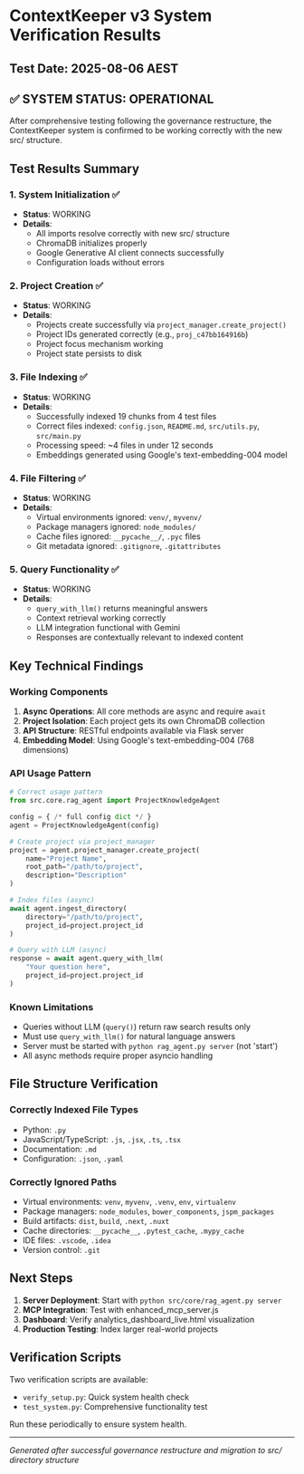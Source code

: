 # ContextKeeper v3 System Verification Results

## Test Date: 2025-08-06 AEST

## ✅ SYSTEM STATUS: OPERATIONAL

After comprehensive testing following the governance restructure, the ContextKeeper system is confirmed to be working correctly with the new src/ structure.

## Test Results Summary

### 1. System Initialization ✅
- **Status**: WORKING
- **Details**: 
  - All imports resolve correctly with new src/ structure
  - ChromaDB initializes properly
  - Google Generative AI client connects successfully
  - Configuration loads without errors

### 2. Project Creation ✅
- **Status**: WORKING
- **Details**:
  - Projects create successfully via `project_manager.create_project()`
  - Project IDs generated correctly (e.g., `proj_c47bb164916b`)
  - Project focus mechanism working
  - Project state persists to disk

### 3. File Indexing ✅
- **Status**: WORKING
- **Details**:
  - Successfully indexed 19 chunks from 4 test files
  - Correct files indexed: `config.json`, `README.md`, `src/utils.py`, `src/main.py`
  - Processing speed: ~4 files in under 12 seconds
  - Embeddings generated using Google's text-embedding-004 model

### 4. File Filtering ✅
- **Status**: WORKING
- **Details**:
  - Virtual environments ignored: `venv/`, `myvenv/`
  - Package managers ignored: `node_modules/`
  - Cache files ignored: `__pycache__/`, `.pyc` files
  - Git metadata ignored: `.gitignore`, `.gitattributes`

### 5. Query Functionality ✅
- **Status**: WORKING
- **Details**:
  - `query_with_llm()` returns meaningful answers
  - Context retrieval working correctly
  - LLM integration functional with Gemini
  - Responses are contextually relevant to indexed content

## Key Technical Findings

### Working Components
1. **Async Operations**: All core methods are async and require `await`
2. **Project Isolation**: Each project gets its own ChromaDB collection
3. **API Structure**: RESTful endpoints available via Flask server
4. **Embedding Model**: Using Google's text-embedding-004 (768 dimensions)

### API Usage Pattern
```python
# Correct usage pattern
from src.core.rag_agent import ProjectKnowledgeAgent

config = { /* full config dict */ }
agent = ProjectKnowledgeAgent(config)

# Create project via project_manager
project = agent.project_manager.create_project(
    name="Project Name",
    root_path="/path/to/project",
    description="Description"
)

# Index files (async)
await agent.ingest_directory(
    directory="/path/to/project",
    project_id=project.project_id
)

# Query with LLM (async)
response = await agent.query_with_llm(
    "Your question here",
    project_id=project.project_id
)
```

### Known Limitations
- Queries without LLM (`query()`) return raw search results only
- Must use `query_with_llm()` for natural language answers
- Server must be started with `python rag_agent.py server` (not 'start')
- All async methods require proper asyncio handling

## File Structure Verification

### Correctly Indexed File Types
- Python: `.py`
- JavaScript/TypeScript: `.js`, `.jsx`, `.ts`, `.tsx`
- Documentation: `.md`
- Configuration: `.json`, `.yaml`

### Correctly Ignored Paths
- Virtual environments: `venv`, `myvenv`, `.venv`, `env`, `virtualenv`
- Package managers: `node_modules`, `bower_components`, `jspm_packages`
- Build artifacts: `dist`, `build`, `.next`, `.nuxt`
- Cache directories: `__pycache__`, `.pytest_cache`, `.mypy_cache`
- IDE files: `.vscode`, `.idea`
- Version control: `.git`

## Next Steps

1. **Server Deployment**: Start with `python src/core/rag_agent.py server`
2. **MCP Integration**: Test with enhanced_mcp_server.js
3. **Dashboard**: Verify analytics_dashboard_live.html visualization
4. **Production Testing**: Index larger real-world projects

## Verification Scripts

Two verification scripts are available:
- `verify_setup.py`: Quick system health check
- `test_system.py`: Comprehensive functionality test

Run these periodically to ensure system health.

---

*Generated after successful governance restructure and migration to src/ directory structure*